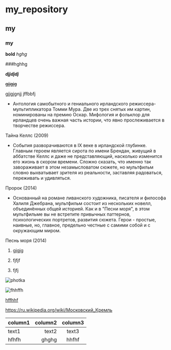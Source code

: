 # my_repository

## my

### my

**bold**
*hghg*

###hghhg

**_djjdjdj_**

~~gjjgjg~~

gjjgjgnjj jffbbfj 

* Антология самобытного и гениального ирландского режиссера-мультипликатора Томми Мура. Две из трех снятых им картин, номинированы на премию Оскар. Мифология и фольклор для ирландцев очень важная часть истории, что явно прослеживается в творчестве режиссера.

Тайна Келлс (2009)

* События разворачиваются в IX веке в ирландской глубинке. Главным героем является сирота по имени Брендан, живущий в аббатстве Келлс и даже не представляющий, насколько изменится его жизнь в скором времени. Сложно сказать, что именно так завораживает в этом незамысловатом сюжете, но мультфильм словно выхватывает зрителя из реальности, заставляя радоваться, переживать и удивляться.

Пророк (2014)

* Основанный на романе ливанского художника, писателя и философа Халиля Джебрана, мультфильм состоит из нескольких новелл, объединённых общей историей. Как и в "Песни моря", в этом мультфильме вы не встретите привычных паттернов, психологических портретов, развития сюжета. Герои - простые, наивные, но, главное, предельно честные с самими собой и с окружающим миром.

Песнь моря (2014)

1. gjgjg

2. fjfjf

3. fjfj


![photka](img/1_28-3-326-629_20031106162132.jpg)

![fhhffh](https://sun9-4.userapi.com/c626728/v626728295/27819/yQxkNP9I6DA.jpg)


[hffhhf](https://ru.wikipedia.org/wiki/Московский_Кремль)

https://ru.wikipedia.org/wiki/Московский_Кремль


column1 | column2 | column3
:--- | ---: | :---:
text1 | text2 | text3
hfhfh | ghghg | hhfhf

